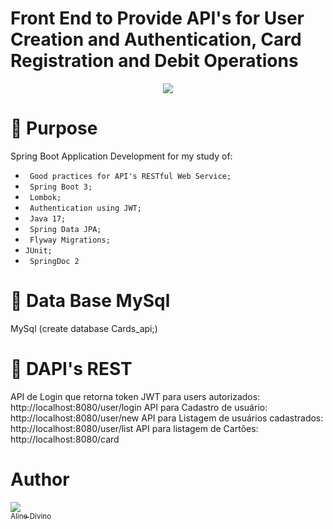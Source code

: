 # Front End to Provide API's for User Creation and Authentication, Card Registration and Debit Operations  

<p align="center">
<img src="http://img.shields.io/static/v1?label=STATUS&message=FINISHED&color=GREEN&style=for-the-badge"/>
</p>

# :hammer: Purpose
Spring Boot Application Development for my study of:

-  ` Good practices for API's RESTful Web Service;` 
- ` Spring Boot 3;` 
- ` Lombok;` 
- ` Authentication using JWT;` 
- ` Java 17;` 
- ` Spring Data JPA;` 
- ` Flyway Migrations;`  
- ` JUnit; ` 
- ` SpringDoc 2` 


# :hammer: Data Base MySql
MySql (create database Cards_api;)

# :hammer: DAPI's REST
API de Login que retorna token JWT para users autorizados: http://localhost:8080/user/login
API para Cadastro de usuário: http://localhost:8080/user/new
API para Listagem de usuários cadastrados: http://localhost:8080/user/list
API para listagem de Cartões: http://localhost:8080/card





# Author

[<img src="https://avatars.githubusercontent.com/u/68134083?s=40&v=4"><br><sub>Aline Divino</sub>](https://github.com/alinesad) 
